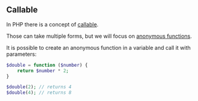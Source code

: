 ## Callable

In PHP there is a concept of [callable](https://www.php.net/manual/en/language.types.callable.php).

Those can take multiple forms, but we will focus on [anonymous functions](https://www.php.net/manual/en/functions.anonymous.php).

It is possible to create an anonymous function in a variable and call it with parameters:

```php
$double = function ($number) {
    return $number * 2;
}

$double(2); // returns 4
$double(4); // returns 8
```